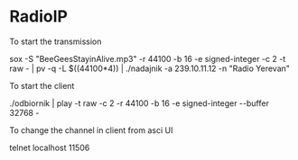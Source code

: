 # RadioIP

To start the transmission 


sox -S "BeeGeesStayinAlive.mp3" -r 44100 -b 16 -e signed-integer -c 2 -t raw - | pv -q -L $((44100*4)) | ./nadajnik -a 239.10.11.12 -n "Radio Yerevan"


To start the client


./odbiornik | play -t raw -c 2 -r 44100 -b 16 -e signed-integer --buffer 32768 -


To change the channel in client from asci UI


telnet localhost 11506
